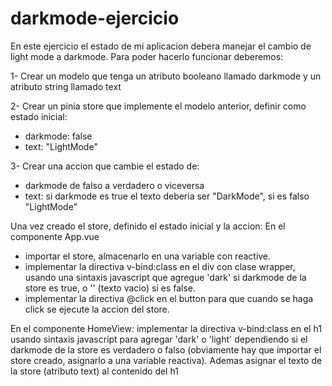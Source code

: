 # darkmode-ejercicio

En este ejercicio el estado de mi aplicacion debera manejar el cambio de light mode a darkmode.
Para poder hacerlo funcionar deberemos:

1- Crear un modelo que tenga un atributo booleano llamado darkmode y un atributo string llamado text

2- Crear un pinia store que implemente el modelo anterior, definir como estado inicial:
- darkmode: false
- text: "LightMode"

3- Crear una accion que cambie el estado de:
- darkmode de falso a verdadero o viceversa
- text: si darkmode es true el texto deberia ser "DarkMode", si es falso "LightMode"

Una vez creado el store, definido el estado inicial y la accion:
En el componente App.vue
- importar el store, almacenarlo en una variable con reactive.
- implementar la directiva v-bind:class en el div con clase wrapper, usando una sintaxis javascript que agregue 'dark' si darkmode de la store es true, o '' (texto vacio) si es false.
- implementar la directiva @click en el button para que cuando se haga click se ejecute la accion del store.

En el componente HomeView:
implementar la directiva v-bind:class en el h1 usando sintaxis javascript para agregar 'dark' o 'light' dependiendo si el darkmode de la store es verdadero o falso (obviamente hay que importar el store creado, asignarlo a una variable reactiva). Ademas asignar el texto de la store (atributo text) al contenido del h1